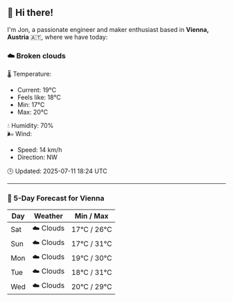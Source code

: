 ## 👋 Hi there!

I'm Jon, a passionate engineer and maker enthusiast based in **Vienna, Austria** 🇦🇹, where we have today:

### ☁️ Broken clouds 

🌡️ Temperature: 
* Current: 19°C
* Feels like: 18°C
* Min: 17°C 
* Max: 20°C  

💧 Humidity: 70%  
🌬️ Wind: 
* Speed: 14 km/h 
* Direction: NW  

🕒 Updated: 2025-07-11 18:24 UTC

---

### 📅 5-Day Forecast for Vienna

| Day | Weather | Min / Max |
|-----|---------|------------|
| Sat | ☁️ Clouds | 17°C / 26°C |
| Sun | ☁️ Clouds | 17°C / 31°C |
| Mon | ☁️ Clouds | 19°C / 30°C |
| Tue | ☁️ Clouds | 18°C / 31°C |
| Wed | ☁️ Clouds | 20°C / 29°C |

